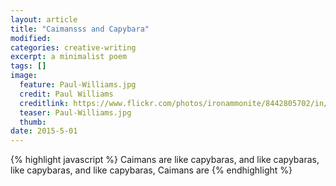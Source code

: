 ```yaml
---
layout: article
title: "Caimansss and Capybara"
modified:
categories: creative-writing
excerpt: a minimalist poem
tags: []
image:
  feature: Paul-Williams.jpg
  credit: Paul Williams
  creditlink: https://www.flickr.com/photos/ironammonite/8442805702/in/photolist-dS4zZy-cUHD6y-7rXZx7-deUpM2-kFGGop-dK2uc3-b6yNEF-7tCZrY-6YqxfE-a6bTBA-irewJY-96aS1M-2MBdZT-cgyzcd-6rLJpU-6g5YA1-hjrEsi-hhNFsz-hhMFLJ-hhMGJ7-5pSTju-8Tp6p6-asbd6Z-acJSXn-5pST6h-bDVRfy-acMM8m-jZQMk-5xQ1Hr-7SJHQF-b53TRX-9Homvd-8NNHqq-a6cNnR-bSrPHH-7KuGUe-7B9iv7-ptvrJ-otdFSQ-ebCBfx-5UKJPQ-bRSXDF-3Qiqf-5iUFYz-4Bd61A-Np5gY-acMMXj-fnS8b8-aahKMp-5UFmmt
  teaser: Paul-Williams.jpg
  thumb:
date: 2015-5-01
---
```

{% highlight javascript %}
Caimans are like capybaras, and
            like capybaras,
            like capybaras,
                            and
            like capybaras,
Caimans are
{% endhighlight %}
